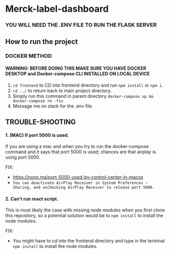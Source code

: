 # Merck-label-dashboard

### YOU WILL NEED THE .ENV FILE TO RUN THE FLASK SERVER

## How to run the project

### DOCKER METHOD
#### WARNING: BEFORE DOING THIS MAKE SURE YOU HAVE DOCKER DESKTOP and Docker-compose CLI INSTALLED ON LOCAL DEVICE
1. `cd frontend` to CD into frontend directory and run `npm install` or `npm i`.
2. `cd ../` to return back to main project directory.
3. Simply run this command in parent directory `docker-compose up && docker-compose rm -fsv`
4. Message me on slack for the .env file. 



## TROUBLE-SHOOTING
#### 1. (MAC) If port 5000 is used.
If you are using a mac and when you try to run the docker-compose command and it says that port 5000 is used; chances are that airplay is using port 5000. 

FIX:
- https://nono.ma/port-5000-used-by-control-center-in-macos
- `You can deactivate AirPlay Receiver in System Preferences › Sharing, and unchecking AirPlay Receiver to release port 5000.`

#### 2. Can't run react script.
This is most likely the case with missing node modules when you first clone this repository, so a potential solution would be to `npm install` to install the node modules.

FIX:
- You might have to cd into the frontend directory and type in the terminal `npm install` to install the node modules.
